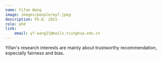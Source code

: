 ```yaml
---
name: Yifan Wang 
image: images/people/wyf.jpeg
description: Ph.D. 2021- 
role: phd 
link: 
    email: yf-wang21@mails.tsinghua.edu.cn
--- 
```


Yifan's research interests are mainly about trustworthy recommendation, especially fairness and bias.